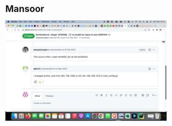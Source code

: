 # Mansoor 
![This is an image](https://github.com/Mansoor-at/Mansoor-at.github.io/blob/main/pic.png)
